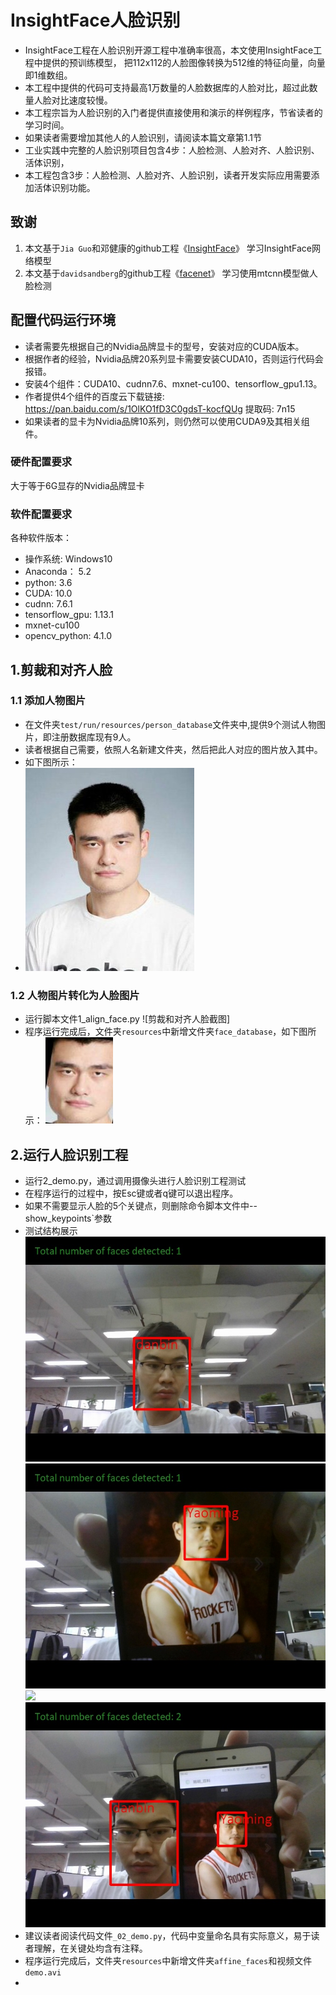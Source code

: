 # InsightFace人脸识别
* InsightFace工程在人脸识别开源工程中准确率很高，本文使用InsightFace工程中提供的预训练模型，
把112x112的人脸图像转换为512维的特征向量，向量即1维数组。
* 本工程中提供的代码可支持最高1万数量的人脸数据库的人脸对比，超过此数量人脸对比速度较慢。
* 本工程宗旨为人脸识别的入门者提供直接使用和演示的样例程序，节省读者的学习时间。
* 如果读者需要增加其他人的人脸识别，请阅读本篇文章第1.1节
* 工业实践中完整的人脸识别项目包含4步：人脸检测、人脸对齐、人脸识别、活体识别，
* 本工程包含3步：人脸检测、人脸对齐、人脸识别，读者开发实际应用需要添加活体识别功能。

## 致谢
1. 本文基于`Jia Guo`和邓健康的github工程《[InsightFace](https://github.com/deepinsight/insightface)》 学习InsightFace网络模型
2. 本文基于`davidsandberg`的github工程《[facenet](https://github.com/davidsandberg/facenet)》 学习使用mtcnn模型做人脸检测

## 配置代码运行环境
* 读者需要先根据自己的Nvidia品牌显卡的型号，安装对应的CUDA版本。
* 根据作者的经验，Nvidia品牌20系列显卡需要安装CUDA10，否则运行代码会报错。
* 安装4个组件：CUDA10、cudnn7.6、mxnet-cu100、tensorflow_gpu1.13。
* 作者提供4个组件的百度云下载链接: https://pan.baidu.com/s/1OlKO1fD3C0gdsT-kocfQUg 提取码: 7n15
* 如果读者的显卡为Nvidia品牌10系列，则仍然可以使用CUDA9及其相关组件。

### 硬件配置要求
大于等于6G显存的Nvidia品牌显卡

### 软件配置要求
各种软件版本：
* 操作系统: Windows10
* Anaconda： 5.2
* python: 3.6
* CUDA: 10.0
* cudnn: 7.6.1
* tensorflow_gpu: 1.13.1
* mxnet-cu100
* opencv_python: 4.1.0

## 1.剪裁和对齐人脸
### 1.1 添加人物图片
* 在文件夹`test/run/resources/person_database`文件夹中,提供9个测试人物图片，即注册数据库现有9人。
* 读者根据自己需要，依照人名新建文件夹，然后把此人对应的图片放入其中。
* 如下图所示：
* ![](./test_run/resources/person_database/Yaoming/Yaoming_1.jpg)

### 1.2 人物图片转化为人脸图片
* 运行脚本文件1_align_face.py
![剪裁和对齐人脸截图]
* 程序运行完成后，文件夹`resources`中新增文件夹`face_database`，如下图所示：
![](./test_run/resources/face_database/Yaoming/Yaoming_1.jpg)

## 2.运行人脸识别工程
* 运行2_demo.py，通过调用摄像头进行人脸识别工程测试
* 在程序运行的过程中，按Esc键或者q键可以退出程序。
* 如果不需要显示人脸的5个关键点，则删除命令脚本文件中--show_keypoints`参数
* 测试结构展示
![](./test_run/test_pic/test0.jpg)
![](./test_run/test_pic/test1.jpg)
![](./test_run/test_pic/test2.jpg)
![](./test_run/test_pic/test3.jpg)
* 建议读者阅读代码文件`_02_demo.py`，代码中变量命名具有实际意义，易于读者理解，在关键处均含有注释。
* 程序运行完成后，文件夹`resources`中新增文件夹`affine_faces`和视频文件`demo.avi`
* 
